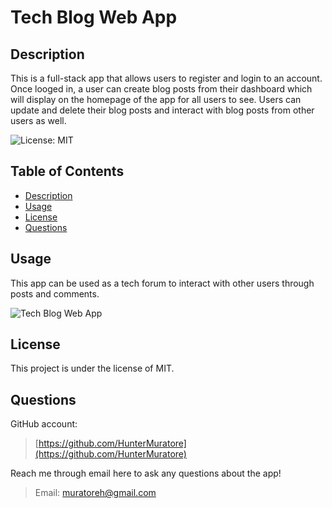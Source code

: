 # Tech Blog Web App

## Description

This is a full-stack app that allows users to register and login to an account. 
Once looged in, a user can create blog posts from their dashboard which will display on the homepage of the app for all users to see.
Users can update and delete their blog posts and interact with blog posts from other users as well.

![License: MIT](https://img.shields.io/badge/License-MIT-yellow.svg)

## Table of Contents

- [Description](#description)
- [Usage](#usage)
- [License](#license)
- [Questions](#questions)

## Usage

This app can be used as a tech forum to interact with other users through posts and comments.

![Tech Blog Web App]('/assets/images/home_page.png')

## License

This project is under the license of MIT.

## Questions

GitHub account:

>[https://github.com/HunterMuratore](https://github.com/HunterMuratore)

Reach me through email here to ask any questions about the app!

>Email: [muratoreh@gmail.com](mailto:muratoreh@gmail.com)
